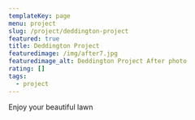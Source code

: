 ```yaml
---
templateKey: page
menu: project
slug: /project/deddington-project
featured: true
title: Deddington Project
featuredimage: /img/after7.jpg
featuredimage_alt: Deddington Project After photo
rating: []
tags:
  - project
---
```

Enjoy your beautiful lawn
